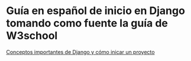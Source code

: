 # Guía en español de inicio en Django tomando como fuente la guía de W3school

[Conceptos importantes de Django y cómo inicar un proyecto](/01_DjangoTuto.md)